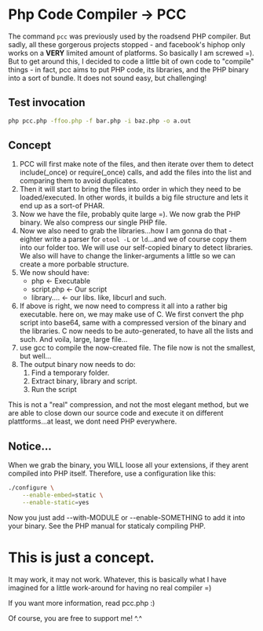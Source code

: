 # Php Code Compiler -> PCC

The command `pcc` was previously used by the roadsend PHP compiler. But sadly, all these gorgerous projects stopped - and facebook's hiphop only works on a **VERY** limited amount of platforms. So basically I am screwed =). But to get around this, I decided to code a little bit of own code to "compile" things - in fact, pcc aims to put PHP code, its libraries, and the PHP binary into a sort of bundle. It does not sound easy, but challenging!


## Test invocation
```bash
php pcc.php -ffoo.php -f bar.php -i baz.php -o a.out
```


## Concept

1. PCC will first make note of the files, and then iterate over them to detect include(_once) or require(_once) calls, and add the files into the list and comparing them to avoid duplicates.
2. Then it will start to bring the files into order in which they need to be loaded/executed. In other words, it builds a big file structure and lets it end up as a sort-of PHAR.
3. Now we have the file, probably quite large =). We now grab the PHP binary. We also compress our single PHP file.
4. Now we also need to grab the libraries...how I am gonna do that - eighter write a parser for `otool -L` or `ld`...and we of course copy them into our folder too. We will use our self-copied binary to detect libraries. We also will have to change the linker-arguments a little so we can create a more porbable structure.
5. We now should have:
	- php <- Executable
	- script.php <- Our script
	- library.... <- our libs. like, libcurl and such.
6. If above is right, we now need to compress it all into a rather big executable. here on, we may make use of C. We first convert the php script into base64, same with a compressed version of the binary and the libraries. C now needs to be auto-generated, to have all the lists and such. And voila, large, large file...
7. use gcc to compile the now-created file. The file now is not the smallest, but well...
8. The output binary now needs to do:
	1. Find a temporary folder.
	2. Extract binary, library and script.
	3. Run the script

This is not a "real" compression, and not the most elegant method, but we are able to close down our source code and execute it on different plattforms...at least, we dont need PHP everywhere.

## Notice...
When we grab the binary, you WILL loose all your extensions, if they arent compiled into PHP itself. Therefore, use a configuration like this:

```bash
./configure \
	--enable-embed=static \
	--enable-static=yes
```

Now you just add --with-MODULE or --enable-SOMETHING to add it into your binary. See the PHP manual for staticaly compiling PHP.


# This is just a concept.

It may work, it may not work. Whatever, this is basically what I have imagined for a little work-around for having no real compiler =)

If you want more information, read pcc.php :)

Of course, you are free to support me! ^.^
